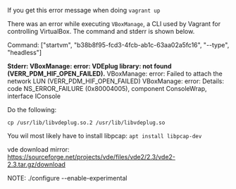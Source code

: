 If you get this error message when doing `vagrant up` 

There was an error while executing `VBoxManage`, a CLI used by Vagrant
for controlling VirtualBox. The command and stderr is shown below.

  Command: ["startvm", "b38b8f95-fcd3-4fcb-ab1c-63aa02a5fc16", "--type", "headless"]

 **Stderr: VBoxManage: error: VDEplug library: not found (VERR_PDM_HIF_OPEN_FAILED).**
  VBoxManage: error: Failed to attach the network LUN (VERR_PDM_HIF_OPEN_FAILED)
  VBoxManage: error: Details: code NS_ERROR_FAILURE (0x80004005), component ConsoleWrap, interface IConsole

Do the following:

`cp /usr/lib/libvdeplug.so.2 /usr/lib/libvdeplug.so`



You wil most likely have to install libpcap:
`apt install libpcap-dev`


vde download mirror: https://sourceforge.net/projects/vde/files/vde2/2.3/vde2-2.3.tar.gz/download

NOTE: ./configure --enable-experimental
